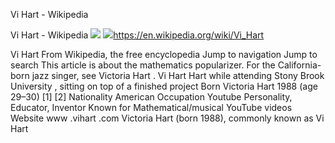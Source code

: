 Vi Hart - Wikipedia

Vi Hart - Wikipedia
![](../_resources/5fe4f9ecfb6ec6d42cab708ba03ce303.png)
![](../_resources/b8e72a3367c7aaae1a21a9a595e67d3b.png)https://en.wikipedia.org/wiki/Vi_Hart

Vi Hart From Wikipedia, the free encyclopedia Jump to navigation Jump to search This article is about the mathematics popularizer. For the California-born jazz singer, see Victoria Hart . Vi Hart Hart while attending Stony Brook University , sitting on top of a finished project Born Victoria Hart 1988 (age 29–30) [1] [2] Nationality American Occupation Youtube Personality, Educator, Inventor Known for Mathematical/musical YouTube videos Website www .vihart .com Victoria Hart (born 1988), commonly known as Vi Hart